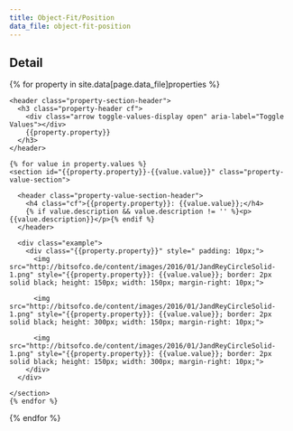 ```yaml
---
title: Object-Fit/Position
data_file: object-fit-position
---
```


<section id="properties-detail" class="cheatsheet-section">
  <h2>Detail</h2>

  {% for property in site.data[page.data_file]properties %}
  <section id="{{property.property}}" class="property-section">

    <header class="property-section-header">
      <h3 class="property-header cf">
        <div class="arrow toggle-values-display open" aria-label="Toggle Values"></div> 
        {{property.property}}
      </h3>
    </header>

    {% for value in property.values %}
    <section id="{{property.property}}-{{value.value}}" class="property-value-section">

      <header class="property-value-section-header">
        <h4 class="cf">{{property.property}}: {{value.value}};</h4>
        {% if value.description && value.description != '' %}<p>{{value.description}}</p>{% endif %}
      </header>

      <div class="example">
        <div class="{{property.property}}" style=" padding: 10px;">
          <img src="http://bitsofco.de/content/images/2016/01/JandReyCircleSolid-1.png" style="{{property.property}}: {{value.value}}; border: 2px solid black; height: 150px; width: 150px; margin-right: 10px;">

          <img src="http://bitsofco.de/content/images/2016/01/JandReyCircleSolid-1.png" style="{{property.property}}: {{value.value}}; border: 2px solid black; height: 300px; width: 150px; margin-right: 10px;">

          <img src="http://bitsofco.de/content/images/2016/01/JandReyCircleSolid-1.png" style="{{property.property}}: {{value.value}}; border: 2px solid black; height: 150px; width: 300px; margin-right: 10px;">
        </div>
      </div>

    </section>
    {% endfor %}
  </section>
  {% endfor %}
</section>






